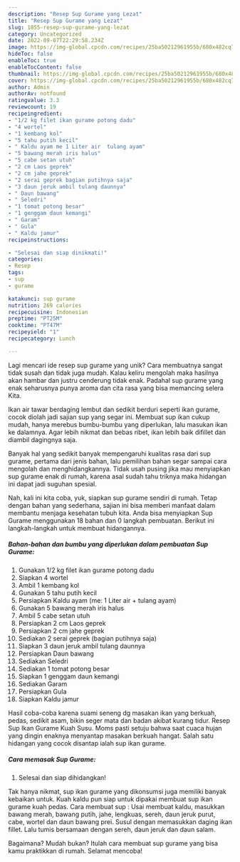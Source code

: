 ```yaml
---
description: "Resep Sup Gurame yang Lezat"
title: "Resep Sup Gurame yang Lezat"
slug: 1855-resep-sup-gurame-yang-lezat
category: Uncategorized
date: 2022-09-07T22:29:58.234Z
image: https://img-global.cpcdn.com/recipes/25ba50212961955b/680x482cq70/sup-gurame-foto-resep-utama.jpg
hideToc: false
enableToc: true
enableTocContent: false
thumbnail: https://img-global.cpcdn.com/recipes/25ba50212961955b/680x482cq70/sup-gurame-foto-resep-utama.jpg
cover: https://img-global.cpcdn.com/recipes/25ba50212961955b/680x482cq70/sup-gurame-foto-resep-utama.jpg
author: Admin
authorAv: notfound
ratingvalue: 3.3
reviewcount: 19
recipeingredient:
- "1/2 kg filet ikan gurame potong dadu"
- "4 wortel"
- "1 kembang kol"
- "5 tahu putih kecil"
- " Kaldu ayam me 1 Liter air  tulang ayam"
- "5 bawang merah iris halus"
- "5 cabe setan utuh"
- "2 cm Laos geprek"
- "2 cm jahe geprek"
- "2 serai geprek bagian putihnya saja"
- "3 daun jeruk ambil tulang daunnya"
- " Daun bawang"
- " Seledri"
- "1 tomat potong besar"
- "1 genggam daun kemangi"
- " Garam"
- " Gula"
- " Kaldu jamur"
recipeinstructions:

- "Selesai dan siap dinikmati!"
categories:
- Resep
tags:
- sup
- gurame

katakunci: sup gurame 
nutrition: 269 calories
recipecuisine: Indonesian
preptime: "PT25M"
cooktime: "PT47M"
recipeyield: "1"
recipecategory: Lunch

---
```





Lagi mencari ide resep sup gurame yang unik? Cara membuatnya sangat tidak susah dan tidak juga mudah. Kalau keliru mengolah maka hasilnya akan hambar dan justru cenderung tidak enak. Padahal sup gurame yang enak seharusnya punya aroma dan cita rasa yang bisa memancing selera Kita.





Ikan air tawar berdaging lembut dan sedikit berduri seperti ikan gurame, cocok diolah jadi sajian sup yang segar ini. Membuat sup ikan cukup mudah, hanya merebus bumbu-bumbu yang diperlukan, lalu masukan ikan ke dalamnya. Agar lebih nikmat dan bebas ribet, ikan lebih baik difillet dan diambil dagingnya saja.

Banyak hal yang sedikit banyak mempengaruhi kualitas rasa dari sup gurame, pertama dari jenis bahan, lalu pemilihan bahan segar sampai cara mengolah dan menghidangkannya. Tidak usah pusing jika mau menyiapkan sup gurame enak di rumah, karena asal sudah tahu triknya maka hidangan ini dapat jadi suguhan spesial.






Nah, kali ini kita coba, yuk, siapkan sup gurame sendiri di rumah. Tetap dengan bahan yang sederhana, sajian ini bisa memberi manfaat dalam membantu menjaga kesehatan tubuh kita. Anda bisa menyiapkan Sup Gurame menggunakan 18 bahan dan 0 langkah pembuatan. Berikut ini langkah-langkah untuk membuat hidangannya.

<!--inarticleads1-->

##### Bahan-bahan dan bumbu yang diperlukan dalam pembuatan Sup Gurame:

1. Gunakan 1/2 kg filet ikan gurame potong dadu
1. Siapkan 4 wortel
1. Ambil 1 kembang kol
1. Gunakan 5 tahu putih kecil
1. Persiapkan  Kaldu ayam (me: 1 Liter air + tulang ayam)
1. Gunakan 5 bawang merah iris halus
1. Ambil 5 cabe setan utuh
1. Persiapkan 2 cm Laos geprek
1. Persiapkan 2 cm jahe geprek
1. Sediakan 2 serai geprek (bagian putihnya saja)
1. Siapkan 3 daun jeruk ambil tulang daunnya
1. Persiapkan  Daun bawang
1. Sediakan  Seledri
1. Sediakan 1 tomat potong besar
1. Siapkan 1 genggam daun kemangi
1. Sediakan  Garam
1. Persiapkan  Gula
1. Siapkan  Kaldu jamur


Hasil coba-coba karena suami seneng dg masakan ikan yang berkuah, pedas, sedikit asam, bikin seger mata dan badan akibat kurang tidur. Resep Sup Ikan Gurame Kuah Susu. Moms pasti setuju bahwa saat cuaca hujan yang dingin enaknya menyantap masakan berkuah hangat. Salah satu hidangan yang cocok disantap ialah sup ikan gurame. 

<!--inarticleads2-->

##### Cara memasak Sup Gurame:


1. Selesai dan siap dihidangkan!

Tak hanya nikmat, sup ikan gurame yang dikonsumsi juga memiliki banyak kebaikan untuk. Kuah kaldu pun siap untuk dipakai membuat sup ikan gurame kuah pedas. Cara membuat sup : Usai membuat kaldu, masukkan bawang merah, bawang putih, jahe, lengkuas, sereh, daun jeruk purut, cabe, wortel dan daun bawang prei. Susul dengan memasukkan daging ikan fillet. Lalu tumis bersamaan dengan sereh, daun jeruk dan daun salam. 

Bagaimana? Mudah bukan? Itulah cara membuat sup gurame yang bisa kamu praktikkan di rumah. Selamat mencoba!
